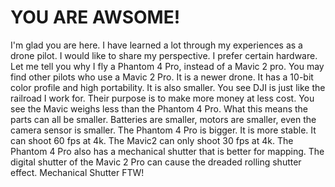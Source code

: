 # YOU ARE AWSOME!
I'm glad you are here.  I have learned a lot through my experiences as a drone pilot.  I would like to share my perspective. I prefer certain hardware. Let me tell you why I fly a Phantom 4 Pro, instead of a Mavic 2 pro.  You may find other pilots who use a Mavic 2 Pro. It is a newer drone. It has a 10-bit color profile and high portability. It is also smaller.  You see DJI is just like the railroad I work for. Their purpose is to make more money at less cost.  You see the Mavic weighs less than the Phantom 4 Pro.  What this means the parts can all be smaller. Batteries are smaller, motors are smaller, even the camera sensor is smaller. The Phantom 4 Pro is bigger. It is more stable. It can shoot 60 fps at 4k. The Mavic2 can only shoot 30 fps at 4k. The Phantom 4 Pro also has a mechanical shutter that is better for mapping. The digital shutter of the Mavic 2 Pro can cause the dreaded rolling shutter effect. Mechanical Shutter FTW!

